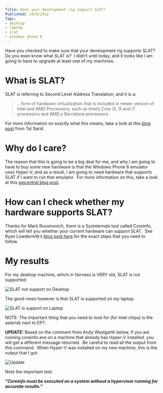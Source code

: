 ```yaml
---
Title: Does your development rig support SLAT?
Published: 14/9/2012
Tags:
- desktop
- laptop
- slat
- windows phone 8
---
```


Have you checked to make sure that your development rig supports SLAT?  Do you even know what SLAT is?  I didn’t until today, and it looks like I am going to have to upgrade at least one of my machines.

# What is SLAT?

SLAT is referring to Second Level Address Translation, and it is a:

> ...form of hardware virtualization that is included in newer version of Intel and AMD Processors, such as Intel’s Core i3, i5 and i7 processors and AMD;s Barcelona processors.

For more information on exactly what this means, take a look at this [blog post](http://blogs.microsoft.co.il/blogs/talsa/archive/2012/03/15/windows-8-server-hyper-v-will-require-slat-second-level-address-translation.aspx) from Tal Sarid.

# Why do I care?

The reason that this is going to be a big deal for me, and why I am going to have to buy some new hardware is that the Windows Phone 8 emulator uses Hyper-V, and as a result, I am going to need hardware that supports SLAT if I want to run that emulator.  For more information on this, take a look at this [wpcentral blog post](http://www.wpcentral.com/windows-phone-8-emulator%E2%80%99s-hardware-requirements).

# How can I check whether my hardware supports SLAT?

Thanks for Mark Russinovich, there is a Sysinternals tool called Coreinfo, which will tell you whether your current hardware can support SLAT.  See Ryan Lowdermilk’s [blog post here](http://www.ryanlowdermilk.com/2012/09/does-my-computer-support-slat/) for the exact steps that you need to follow.

# My results

For my desktop machine, which in fairness is VERY old, SLAT is not supported:

![SLAT not support on Desktop](https://gep13wpstorage.blob.core.windows.net/gep13/2012/9/14/Desktop_Output.png)

The good news however is that SLAT is supported on my laptop:

![SLAT is support on Laptop](https://gep13wpstorage.blob.core.windows.net/gep13/2012/9/14/Laptop_Output.png)

NOTE: The important thing that you need to look for (for Intel chips) is the asterisk next to EPT.

**UPDATE:** Based on the comment from Andy Westgarth below, if you are running coreinfo.exe on a machine that already has Hyper-V installed, you will get a different message returned.  Be careful to read all the output from this command.  When Hyper-V was installed on my new machine, this is the output that I got:

![Update](https://gep13wpstorage.blob.core.windows.net/gep13/2012/9/14/2012-09-27_2033.png)

Note the important text:

_**"Coreinfo must be executed on a system without a hypervisor running for accurate results."**_

